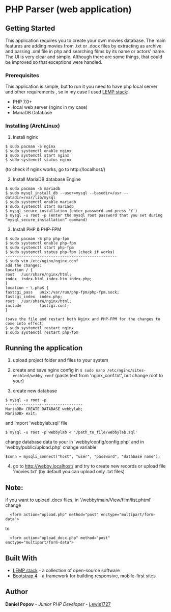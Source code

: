 # PHP Parser (web application)

## Getting Started
This application requires you to create your own movies database. The main features are adding movies from .txt or .docx files by extracting as archive and parsing .xml file in php and searching films by its name or actors' name. The UI is very clear and simple. Although there are some things, that could be improved so that exceptions were handled.

### Prerequisites
This application is simple, but to run it you need to have php local server and other requirements , so in my case I used [LEMP stack](https://www.digitalocean.com/community/tutorials/what-is-lemp):
* PHP 7.0+
* local web server (nginx in my case)
* MariaDB Database

### Installing (ArchLinux)

1. Install nginx
```
$ sudo pacman -S nginx
$ sudo systemctl enable nginx
$ sudo systemctl start nginx
$ sudo systemctl status nginx
```
(to check if nginx works, go to http://localhost/)

2. Install MariaDB database Engine
```
$ sudo pacman -S mariadb
$ sudo mysql_install_db --user=mysql --basedir=/usr --datadir=/var/lib/mysql
$ sudo systemctl enable mariadb
$ sudo systemctl start mariadb
$ mysql_secure_installation (enter password and press 'Y')
$ mysql -u root -p (enter the mysql root password that you set during  “mysql_secure_installation” command)
```

3) Install PHP & PHP-FPM
```
$ sudo pacman -S php php-fpm
$ sudo systemctl enable php-fpm
$ sudo systemctl start php-fpm
$ sudo systemctl status php-fpm (check if works)
-------------------------------------------------
$ sudo vim /etc/nginx/nginx.conf
add the changes: 
location / {
root   /usr/share/nginx/html;
index  index.html index.htm index.php;
}
location ~ \.php$ {
fastcgi_pass   unix:/var/run/php-fpm/php-fpm.sock;
fastcgi_index  index.php;
root   /usr/share/nginx/html;
include        fastcgi.conf;
}

(save the file and restart both Nginx and PHP-FPM for the changes to come into effect)
$ sudo systemctl restart nginx
$ sudo systemctl restart php-fpm
```

## Running the application

1) upload project folder and files to your system

2) create and save nginx config in 
```$ sudo nano /etc/nginx/sites-enabled/webby_conf```
(paste text from 'nginx_conf.txt', but change root to your)

3) create new database 
```
$ mysql -u root -p
----------------------------------
MariaDB> CREATE DATABASE webbylab; 
MariaDB> exit;
```
  and import 'webbylab.sql' file 
```
$ mysql -u root -p webbylab < '/path_to_file/webbylab.sql' 
```
  change database data to your in 'webby/config/config.php' and in 'webby/public/upload.php' cnahge variable 
```
$conn = mysqli_connect("host", "user", "password", "database name");
```

4) go to http://webby.localhost/ and try to create new records or upload file 'movies.txt' (by default you can upload only .txt files)

## Note:
if you want to upload .docx files, in '/webby/main/View/film/list.phtml' change 
```
  <form action="upload.php" method="post" enctype="multipart/form-data">
```
  to
```
  <form action="upload_docx.php" method="post" enctype="multipart/form-data">
```

## Built With

* [LEMP stack](https://www.linuxtechi.com/install-lemp-stack-on-arch-linux/) - a collection of open-source software
* [Bootstrap 4](https://getbootstrap.com/docs/4.0/getting-started/introduction/) - a framework for building responsive, mobile-first sites

## Author

**Daniel Popov** - *Junior PHP Developer* - [Lewis1727](https://github.com/Lewis1727)

